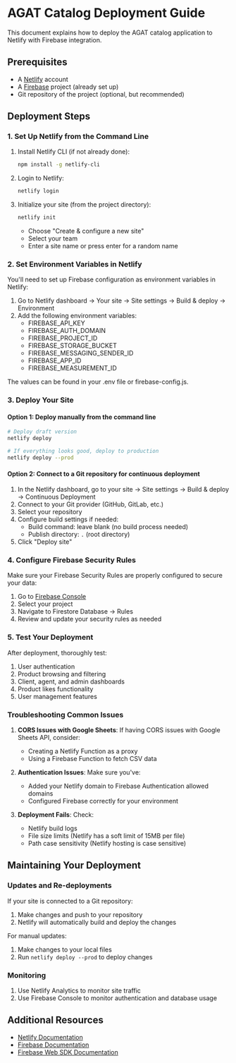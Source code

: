 # AGAT Catalog Deployment Guide

This document explains how to deploy the AGAT catalog application to Netlify with Firebase integration.

## Prerequisites

- A [Netlify](https://www.netlify.com) account
- A [Firebase](https://firebase.google.com) project (already set up)
- Git repository of the project (optional, but recommended)

## Deployment Steps

### 1. Set Up Netlify from the Command Line

1. Install Netlify CLI (if not already done):
   ```bash
   npm install -g netlify-cli
   ```

2. Login to Netlify:
   ```bash
   netlify login
   ```

3. Initialize your site (from the project directory):
   ```bash
   netlify init
   ```
   
   - Choose "Create & configure a new site"
   - Select your team
   - Enter a site name or press enter for a random name

### 2. Set Environment Variables in Netlify

You'll need to set up Firebase configuration as environment variables in Netlify:

1. Go to Netlify dashboard → Your site → Site settings → Build & deploy → Environment
2. Add the following environment variables:
   - FIREBASE_API_KEY
   - FIREBASE_AUTH_DOMAIN
   - FIREBASE_PROJECT_ID
   - FIREBASE_STORAGE_BUCKET
   - FIREBASE_MESSAGING_SENDER_ID
   - FIREBASE_APP_ID
   - FIREBASE_MEASUREMENT_ID

The values can be found in your .env file or firebase-config.js.

### 3. Deploy Your Site

#### Option 1: Deploy manually from the command line

```bash
# Deploy draft version
netlify deploy

# If everything looks good, deploy to production
netlify deploy --prod
```

#### Option 2: Connect to a Git repository for continuous deployment

1. In the Netlify dashboard, go to your site → Site settings → Build & deploy → Continuous Deployment
2. Connect to your Git provider (GitHub, GitLab, etc.)
3. Select your repository
4. Configure build settings if needed:
   - Build command: leave blank (no build process needed)
   - Publish directory: `.` (root directory)
5. Click "Deploy site"

### 4. Configure Firebase Security Rules

Make sure your Firebase Security Rules are properly configured to secure your data:

1. Go to [Firebase Console](https://console.firebase.google.com)
2. Select your project
3. Navigate to Firestore Database → Rules
4. Review and update your security rules as needed

### 5. Test Your Deployment

After deployment, thoroughly test:

1. User authentication
2. Product browsing and filtering
3. Client, agent, and admin dashboards
4. Product likes functionality
5. User management features

### Troubleshooting Common Issues

1. **CORS Issues with Google Sheets**: If having CORS issues with Google Sheets API, consider:
   - Creating a Netlify Function as a proxy
   - Using a Firebase Function to fetch CSV data

2. **Authentication Issues**: Make sure you've:
   - Added your Netlify domain to Firebase Authentication allowed domains
   - Configured Firebase correctly for your environment

3. **Deployment Fails**: Check:
   - Netlify build logs
   - File size limits (Netlify has a soft limit of 15MB per file)
   - Path case sensitivity (Netlify hosting is case sensitive)

## Maintaining Your Deployment

### Updates and Re-deployments

If your site is connected to a Git repository:
1. Make changes and push to your repository
2. Netlify will automatically build and deploy the changes

For manual updates:
1. Make changes to your local files
2. Run `netlify deploy --prod` to deploy changes

### Monitoring

1. Use Netlify Analytics to monitor site traffic
2. Use Firebase Console to monitor authentication and database usage

## Additional Resources

- [Netlify Documentation](https://docs.netlify.com/)
- [Firebase Documentation](https://firebase.google.com/docs)
- [Firebase Web SDK Documentation](https://firebase.google.com/docs/web/setup)